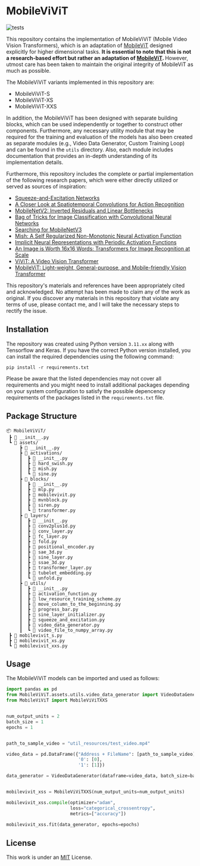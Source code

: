 # MobileViViT

![tests](https://github.com/AliKHaliliT/MobileViViT/actions/workflows/tests.yml/badge.svg)


This repository contains the implementation of MobileViViT (Mobile Video Vision Transformers), which is an adaptation of [MobileViT](https://arxiv.org/abs/2110.02178) designed explicitly for higher dimensional tasks. <b> It is essential to note that this is not a research-based effort but rather an adaptation of [MobileViT](https://arxiv.org/abs/2110.02178). </b> However, utmost care has been taken to maintain the original integrity of MobileViT as much as possible.

The MobileViViT variants implemented in this repository are:

- MobileViViT-S
- MobileViViT-XS
- MobileViViT-XXS

In addition, the MobileViViT has been designed with separate building blocks, which can be used independently or together to construct other components. Furthermore, any necessary utility module that may be required for the training and evaluation of the models has also been created as separate modules (e.g., Video Data Generator, Custom Training Loop) and can be found in the ```utils``` directory. Also, each module includes documentation that provides an in-depth understanding of its implementation details.

Furthermore, this repository includes the complete or partial implementation of the following research papers, which were either directly utilized or served as sources of inspiration:

- [Squeeze-and-Excitation Networks](https://arxiv.org/abs/1709.01507)
- [A Closer Look at Spatiotemporal Convolutions for Action Recognition](https://arxiv.org/abs/1711.11248)
- [MobileNetV2: Inverted Residuals and Linear Bottlenecks](https://arxiv.org/abs/1801.04381)
- [Bag of Tricks for Image Classification with Convolutional Neural Networks](https://arxiv.org/abs/1812.01187)
- [Searching for MobileNetV3](https://arxiv.org/abs/1905.02244)
- [Mish: A Self Regularized Non-Monotonic Neural Activation Function](https://arxiv.org/abs/1908.08681)
- [Implicit Neural Representations with Periodic Activation Functions](https://arxiv.org/abs/2006.09661)
- [An Image is Worth 16x16 Words: Transformers for Image Recognition at Scale](https://arxiv.org/abs/2010.11929)
- [ViViT: A Video Vision Transformer](https://arxiv.org/abs/2103.15691)
- [MobileViT: Light-weight, General-purpose, and Mobile-friendly Vision Transformer](https://arxiv.org/abs/2110.02178)

This repository's materials and references have been appropriately cited and acknowledged. No attempt has been made to claim any of the work as original. If you discover any materials in this repository that violate any terms of use, please contact me, and I will take the necessary steps to rectify the issue.

## Installation
The repository was created using Python version ```3.11.xx``` along with Tensorflow and Keras. If you have the correct Python version installed, you can install the required dependencies using the following command:

```
pip install -r requirements.txt
```

Please be aware that the listed dependencies may not cover all requirements and you might need to install additional packages depending on your system configuration to satisfy the possible depencency requirements of the packages listed in the ```requirements.txt``` file.

## Package Structure
```
📦 MobileViViT/
 ┣ 📜 __init__.py
 ┗ 📂 assets/
     ┣ 📜 __init__.py
     ┣ 📂 activations/
     ┃  ┣ 📜 __init__.py
     ┃  ┣ 📜 hard_swish.py
     ┃  ┣ 📜 mish.py
     ┃  ┗ 📜 sine.py
     ┣ 📂 blocks/
     ┃  ┣ 📜 __init__.py
     ┃  ┣ 📜 mlp.py
     ┃  ┣ 📜 mobilevivit.py
     ┃  ┣ 📜 mvnblock.py
     ┃  ┣ 📜 siren.py
     ┃  ┗ 📜 transformer.py
     ┣ 📂 layers/
     ┃  ┣ 📜 __init__.py
     ┃  ┣ 📜 conv2plus1d.py
     ┃  ┣ 📜 conv_layer.py
     ┃  ┣ 📜 fc_layer.py
     ┃  ┣ 📜 fold.py
     ┃  ┣ 📜 positional_encoder.py
     ┃  ┣ 📜 sae_3d.py
     ┃  ┣ 📜 sine_layer.py
     ┃  ┣ 📜 ssae_3d.py
     ┃  ┣ 📜 transformer_layer.py
     ┃  ┣ 📜 tubelet_embedding.py
     ┃  ┗ 📜 unfold.py
     ┣ 📂 utils/
     ┃  ┣ 📜 __init__.py
     ┃  ┣ 📜 activation_function.py
     ┃  ┣ 📜 low_resource_training_scheme.py
     ┃  ┣ 📜 move_column_to_the_beginning.py
     ┃  ┣ 📜 progress_bar.py
     ┃  ┣ 📜 sine_layer_initializer.py
     ┃  ┣ 📜 squeeze_and_excitation.py
     ┃  ┣ 📜 video_data_generator.py
     ┃  ┗ 📜 video_file_to_numpy_array.py
 ┣ 📜 mobilevivit_s.py
 ┣ 📜 mobilevivit_xs.py
 ┗ 📜 mobilevivit_xxs.py
```

## Usage
The MobileViViT models can be imported and used as follows:

```python
import pandas as pd
from MobileViViT.assets.utils.video_data_generator import VideoDataGenerator
from MobileViViT import MobileViViTXXS


num_output_units = 2
batch_size = 1
epochs = 1


path_to_sample_video = "util_resources/test_video.mp4"

video_data = pd.DataFrame({"Address + FileName": [path_to_sample_video], 
                           '0': [0], 
                           '1': [1]})

data_generator = VideoDataGenerator(dataframe=video_data, batch_size=batch_size)


mobilevivit_xss = MobileViViTXXS(num_output_units=num_output_units)

mobilevivit_xss.compile(optimizer="adam", 
                        loss="categorical_crossentropy", 
                        metrics=["accuracy"])

mobilevivit_xss.fit(data_generator, epochs=epochs)
```

## License
This work is under an [MIT](https://choosealicense.com/licenses/mit/) License.